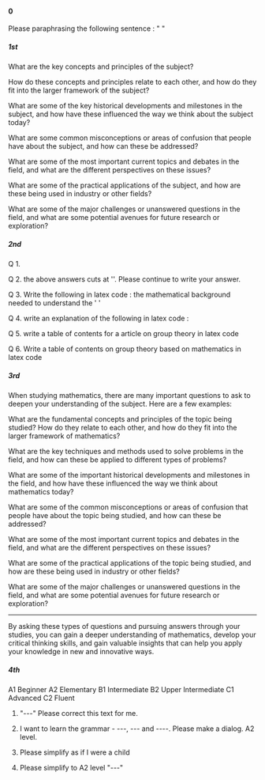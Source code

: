 
#### 0

Please paraphrasing the following sentence : " "

##### 1st

What are the key concepts and principles of the subject?

How do these concepts and principles relate to each other, and how do they fit into the larger framework of the subject?

What are some of the key historical developments and milestones in the subject, and how have these influenced the way we think about the subject today?

What are some common misconceptions or areas of confusion that people have about the subject, and how can these be addressed?

What are some of the most important current topics and debates in the field, and what are the different perspectives on these issues?

What are some of the practical applications of the subject, and how are these being used in industry or other fields?

What are some of the major challenges or unanswered questions in the field, and what are some potential avenues for future research or exploration?



##### 2nd

Q 1. 

Q 2. the above answers cuts at
''.
Please continue to write your answer.

Q 3. Write the following in latex code : the mathematical background needed to understand the ' '

Q 4. write an explanation of the following in latex code :

Q 5. write a table of contents for a article on group theory in latex code

Q 6. Write a table of contents on group theory based on mathematics in latex code



##### 3rd

When studying mathematics, there are many important questions to ask to deepen your understanding of the subject. Here are a few examples:

What are the fundamental concepts and principles of the topic being studied? How do they relate to each other, and how do they fit into the larger framework of mathematics?

What are the key techniques and methods used to solve problems in the field, and how can these be applied to different types of problems?

What are some of the important historical developments and milestones in the field, and how have these influenced the way we think about mathematics today?

What are some of the common misconceptions or areas of confusion that people have about the topic being studied, and how can these be addressed?

What are some of the most important current topics and debates in the field, and what are the different perspectives on these issues?

What are some of the practical applications of the topic being studied, and how are these being used in industry or other fields?

What are some of the major challenges or unanswered questions in the field, and what are some potential avenues for future research or exploration?

------------------------------------------------------------
By asking these types of questions and pursuing answers through your studies, you can gain a deeper understanding of mathematics, develop your critical thinking skills, and gain valuable insights that can help you apply your knowledge in new and innovative ways.



##### 4th

A1 Beginner
A2 Elementary
B1 Intermediate
B2 Upper Intermediate
C1 Advanced
C2 Fluent

1. "---" Please correct this text for me.

2. I want to learn the grammar - ---, --- and ----. Please make a dialog. A2 level.

3. Please simplify as if I were a child

4. Please simplify to A2 level "---"
